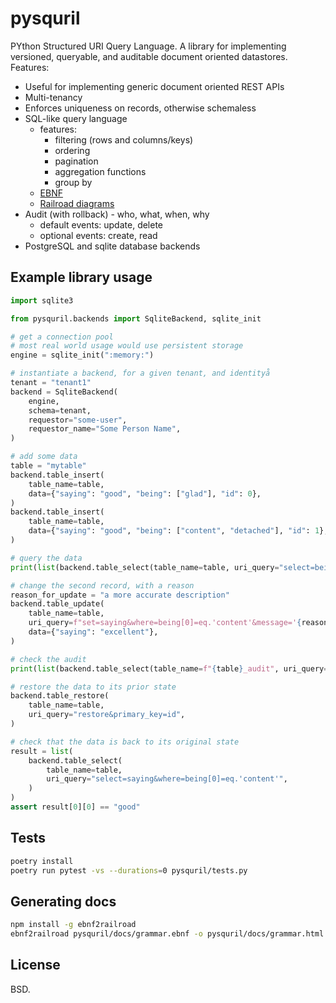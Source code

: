 
# pysquril

PYthon Structured URI Query Language. A library for implementing versioned, queryable, and auditable document oriented datastores. Features:

* Useful for implementing generic document oriented REST APIs
* Multi-tenancy
* Enforces uniqueness on records, otherwise schemaless
* SQL-like query language
  * features:
    * filtering (rows and columns/keys)
    * ordering
    * pagination
    * aggregation functions
    * group by
  * [EBNF](https://github.com/unioslo/pysquril/blob/master/docs/grammar.ebnf)
  * [Railroad diagrams](https://unioslo.github.io/pysquril/grammar.html)
* Audit (with rollback) - who, what, when, why
  * default events: update, delete
  * optional events: create, read
* PostgreSQL and sqlite database backends

## Example library usage

```python
import sqlite3

from pysquril.backends import SqliteBackend, sqlite_init

# get a connection pool
# most real world usage would use persistent storage
engine = sqlite_init(":memory:")

# instantiate a backend, for a given tenant, and identityå
tenant = "tenant1"
backend = SqliteBackend(
    engine,
    schema=tenant,
    requestor="some-user",
    requestor_name="Some Person Name",
)

# add some data
table = "mytable"
backend.table_insert(
    table_name=table,
    data={"saying": "good", "being": ["glad"], "id": 0},
)
backend.table_insert(
    table_name=table,
    data={"saying": "good", "being": ["content", "detached"], "id": 1},
)

# query the data
print(list(backend.table_select(table_name=table, uri_query="select=being")))

# change the second record, with a reason
reason_for_update = "a more accurate description"
backend.table_update(
    table_name=table,
    uri_query=f"set=saying&where=being[0]=eq.'content'&message='{reason_for_update}'",
    data={"saying": "excellent"},
)

# check the audit
print(list(backend.table_select(table_name=f"{table}_audit", uri_query="")))

# restore the data to its prior state
backend.table_restore(
    table_name=table,
    uri_query="restore&primary_key=id",
)

# check that the data is back to its original state
result = list(
    backend.table_select(
        table_name=table,
        uri_query="select=saying&where=being[0]=eq.'content'",
    )
)
assert result[0][0] == "good"
```

## Tests

```bash
poetry install
poetry run pytest -vs --durations=0 pysquril/tests.py
```

## Generating docs

```bash
npm install -g ebnf2railroad
ebnf2railroad pysquril/docs/grammar.ebnf -o pysquril/docs/grammar.html
```

## License

BSD.
